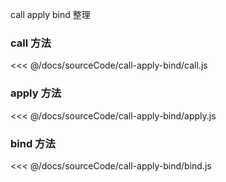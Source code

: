 call apply  bind   整理
### call 方法
<<< @/docs/sourceCode/call-apply-bind/call.js

### apply 方法

<<< @/docs/sourceCode/call-apply-bind/apply.js

### bind 方法

<<< @/docs/sourceCode/call-apply-bind/bind.js
